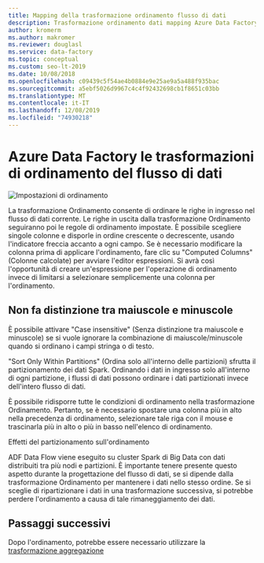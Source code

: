 ```yaml
---
title: Mapping della trasformazione ordinamento flusso di dati
description: Trasformazione ordinamento dati mapping Azure Data Factory
author: kromerm
ms.author: makromer
ms.reviewer: douglasl
ms.service: data-factory
ms.topic: conceptual
ms.custom: seo-lt-2019
ms.date: 10/08/2018
ms.openlocfilehash: c09439c5f54ae4b0884e9e25ae9a5a488f935bac
ms.sourcegitcommit: a5ebf5026d9967c4c4f92432698cb1f8651c03bb
ms.translationtype: MT
ms.contentlocale: it-IT
ms.lasthandoff: 12/08/2019
ms.locfileid: "74930218"
---
```

# <a name="azure-data-factory-data-flow-sort-transformations"></a>Azure Data Factory le trasformazioni di ordinamento del flusso di dati



![Impostazioni di ordinamento](media/data-flow/sort.png "Ordina")

La trasformazione Ordinamento consente di ordinare le righe in ingresso nel flusso di dati corrente. Le righe in uscita dalla trasformazione Ordinamento seguiranno poi le regole di ordinamento impostate. È possibile scegliere singole colonne e disporle in ordine crescente o decrescente, usando l'indicatore freccia accanto a ogni campo. Se è necessario modificare la colonna prima di applicare l'ordinamento, fare clic su "Computed Columns" (Colonne calcolate) per avviare l'editor espressioni. Si avrà così l'opportunità di creare un'espressione per l'operazione di ordinamento invece di limitarsi a selezionare semplicemente una colonna per l'ordinamento.

## <a name="case-insensitive"></a>Non fa distinzione tra maiuscole e minuscole
È possibile attivare "Case insensitive" (Senza distinzione tra maiuscole e minuscole) se si vuole ignorare la combinazione di maiuscole/minuscole quando si ordinano i campi stringa o di testo.

"Sort Only Within Partitions" (Ordina solo all'interno delle partizioni) sfrutta il partizionamento dei dati Spark. Ordinando i dati in ingresso solo all'interno di ogni partizione, i flussi di dati possono ordinare i dati partizionati invece dell'intero flusso di dati.

È possibile ridisporre tutte le condizioni di ordinamento nella trasformazione Ordinamento. Pertanto, se è necessario spostare una colonna più in alto nella precedenza di ordinamento, selezionare tale riga con il mouse e trascinarla più in alto o più in basso nell'elenco di ordinamento.

Effetti del partizionamento sull'ordinamento

ADF Data Flow viene eseguito su cluster Spark di Big Data con dati distribuiti tra più nodi e partizioni. È importante tenere presente questo aspetto durante la progettazione del flusso di dati, se si dipende dalla trasformazione Ordinamento per mantenere i dati nello stesso ordine. Se si sceglie di ripartizionare i dati in una trasformazione successiva, si potrebbe perdere l'ordinamento a causa di tale rimaneggiamento dei dati.

## <a name="next-steps"></a>Passaggi successivi

Dopo l'ordinamento, potrebbe essere necessario utilizzare la [trasformazione aggregazione](data-flow-aggregate.md)
